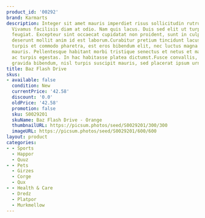 ```yaml
---
product_id: '00292'
brand: Karmarts
description: Integer sit amet mauris imperdiet risus sollicitudin rutrum. Proin justo.
  Vivamus facilisis diam at odio. Nam quis lacus. Duis sed elit ut turpis ullamcorper
  feugiat. Excepteur sint occaecat cupidatat non proident, sunt in culpa qui officia
  deserunt mollit anim id est laborum.Curabitur pretium tincidunt lacus. Nullam varius,
  turpis et commodo pharetra, est eros bibendum elit, nec luctus magna felis sollicitudin
  mauris. Pellentesque habitant morbi tristique senectus et netus et malesuada fames
  ac turpis egestas. In hac habitasse platea dictumst.Fusce convallis, mauris imperdiet
  gravida bibendum, nisl turpis suscipit mauris, sed placerat ipsum urna sed risus.
title: Baz Flash Drive
skus:
- available: false
  condition: New
  currentPrice: '42.58'
  discount: '0.0'
  oldPrice: '42.58'
  promotion: false
  sku: S0029201
  skuName: Baz Flash Drive - Orange
  thumbnailURL: https://picsum.photos/seed/S0029201/300/300
  imageURL: https://picsum.photos/seed/S0029201/600/600
layout: product
categories:
- - Sports
  - Happor
  - Quuz
- - Pets
  - Girzes
  - Corge
  - Qux
- - Health & Care
  - Dredz
  - Platpor
  - Murkmellow
---
```

